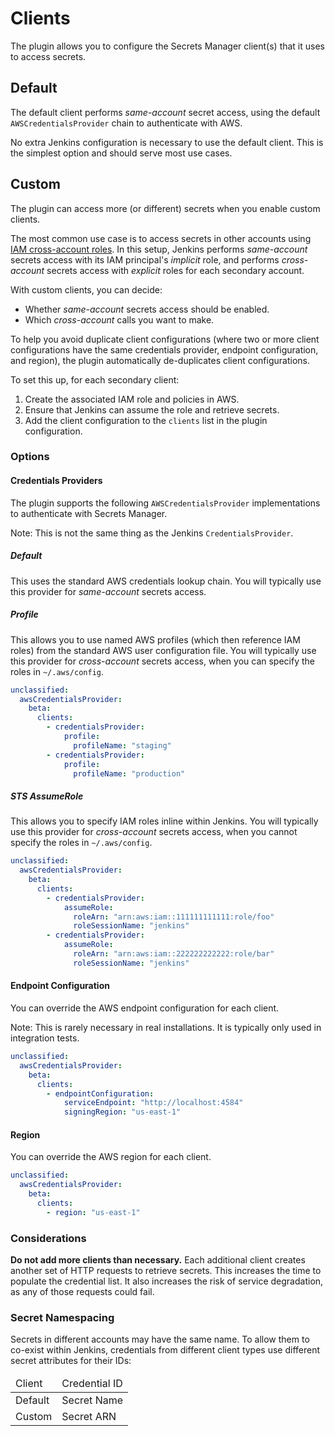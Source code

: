 # Clients

The plugin allows you to configure the Secrets Manager client(s) that it uses to access secrets.

## Default

The default client performs *same-account* secret access, using the default `AWSCredentialsProvider` chain to authenticate with AWS.

No extra Jenkins configuration is necessary to use the default client. This is the simplest option and should serve most use cases.

## Custom

The plugin can access more (or different) secrets when you enable custom clients.

The most common use case is to access secrets in other accounts using [IAM cross-account roles](https://docs.aws.amazon.com/IAM/latest/UserGuide/tutorial_cross-account-with-roles.html). In this setup, Jenkins performs *same-account* secrets access with its IAM principal's *implicit* role, and performs *cross-account* secrets access with *explicit* roles for each secondary account.

With custom clients, you can decide:
 
- Whether *same-account* secrets access should be enabled.
- Which *cross-account* calls you want to make.

To help you avoid duplicate client configurations (where two or more client configurations have the same credentials provider, endpoint configuration, and region), the plugin automatically de-duplicates client configurations.

To set this up, for each secondary client:

1. Create the associated IAM role and policies in AWS.
2. Ensure that Jenkins can assume the role and retrieve secrets.
3. Add the client configuration to the `clients` list in the plugin configuration.

### Options

#### Credentials Providers

The plugin supports the following `AWSCredentialsProvider` implementations to authenticate with Secrets Manager.

Note: This is not the same thing as the Jenkins `CredentialsProvider`.

##### Default

This uses the standard AWS credentials lookup chain. You will typically use this provider for *same-account* secrets access.

##### Profile

This allows you to use named AWS profiles (which then reference IAM roles) from the standard AWS user configuration file. You will typically use this provider for *cross-account* secrets access, when you can specify the roles in `~/.aws/config`.

```yaml
unclassified:
  awsCredentialsProvider:
    beta:
      clients:
        - credentialsProvider:
            profile:
              profileName: "staging"
        - credentialsProvider:
            profile:
              profileName: "production"
```

##### STS AssumeRole

This allows you to specify IAM roles inline within Jenkins. You will typically use this provider for *cross-account* secrets access, when you cannot specify the roles in `~/.aws/config`.

```yaml
unclassified:
  awsCredentialsProvider:
    beta:
      clients:
        - credentialsProvider:
            assumeRole:
              roleArn: "arn:aws:iam::111111111111:role/foo"
              roleSessionName: "jenkins"
        - credentialsProvider:
            assumeRole:
              roleArn: "arn:aws:iam::222222222222:role/bar"
              roleSessionName: "jenkins"
```

#### Endpoint Configuration

You can override the AWS endpoint configuration for each client.

Note: This is rarely necessary in real installations. It is typically only used in integration tests.

```yaml
unclassified:
  awsCredentialsProvider:
    beta:
      clients:
        - endpointConfiguration:
            serviceEndpoint: "http://localhost:4584"
            signingRegion: "us-east-1"
```

#### Region

You can override the AWS region for each client.

```yaml
unclassified:
  awsCredentialsProvider:
    beta:
      clients:
        - region: "us-east-1"
```

### Considerations

**Do not add more clients than necessary.** Each additional client creates another set of HTTP requests to retrieve secrets. This increases the time to populate the credential list. It also increases the risk of service degradation, as any of those requests could fail.

### Secret Namespacing

Secrets in different accounts may have the same name. To allow them to co-exist within Jenkins, credentials from different client types use different secret attributes for their IDs:

<table>
    <thead>
        <tr>
            <td>Client</td>
            <td>Credential ID</td>
        </tr>
    </thead>
    <tbody>
        <tr>
            <td>Default</td>
            <td>Secret Name</td>
        </tr>
        <tr>
            <td>Custom</td>
            <td>Secret ARN</td>
        </tr>
    </tbody>
</table>